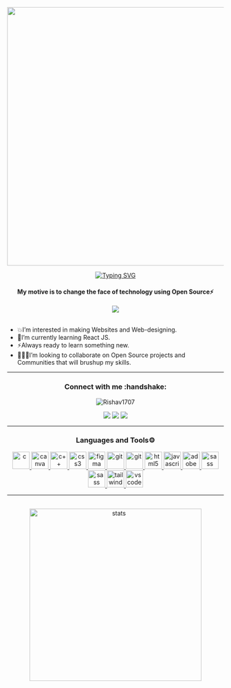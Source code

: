 
<div align='center'>
  <img width="600px" src="https://user-images.githubusercontent.com/97666287/207317620-df845f6a-393d-421e-b470-5621bb5710da.png" />
</div>

<div align="center" title="Who am I?"> 
  
[![Typing SVG](https://readme-typing-svg.herokuapp.com?font=edo&size=30&duration=5000&color=00f7ff&background=EB00FF00&center=true&vCenter=true&width=600&lines=+Hi,+👋+I'm+Rishav+Raj;React+Developer⚡;Open+Source+Enthusiast🥑;Explorer💥)](https://git.io/typing-svg)

<h4> My motive is to change the face of technology using <b>Open Source⚡</b> </h4>
  
</div>
<!-- <h1 align="center">Hi👋, I'm Rishav Raj</h1> -->
<div align="center">
  <img src="https://badges.frapsoft.com/os/v1/open-source.svg?v=103"/>
</div>
<br>

<!-- Intro -->
- 💥I’m interested in making Websites and Web-designing.
- 🚀I’m currently learning React JS.
- ⚡Always ready to learn something new.
- 🧑‍🤝‍🧑I’m looking to collaborate on Open Source projects and Communities that will brushup my skills.
<hr>

<!-- Social Media -->
<h3 align="center"><b>Connect with me</b> :handshake:</h3>
<p align="center"> <img src="https://komarev.com/ghpvc/?username=Rishav1707&label=Profile%20views&color=0e75b6&style=flat" alt="Rishav1707" /> </p>
<div align="center">
<a href="https://www.linkedin.com/in/rishav-raj-aa7256228/"><img src="https://img.shields.io/badge/linkedin-%230077B5.svg?style=for-the-badge&logo=linkedin&logoColor=white"/></a>
<a href="https://twitter.com/RishavRaj17Jul"> <img src="https://img.shields.io/badge/Twitter-%231DA1F2.svg?style=for-the-badge&logo=Twitter&logoColor=white"/><a>
<a href="https://www.instagram.com/harmony2_my_ear/"><img src="https://img.shields.io/badge/Instagram-E4405F?style=for-the-badge&logo=instagram&logoColor=white"/></a>
</div>
 <hr>
  
<h3 align="center">Languages and Tools⚙️</h3>
<p align="center"> <a href="https://www.cprogramming.com/" target="_blank" rel="noreferrer"> <img src="https://cdn.jsdelivr.net/gh/devicons/devicon/icons/c/c-original.svg" alt="c" width="40" height="40"/> </a> <a href="https://www.canva.com/" target="_blank" rel="noreferrer"> <img src="https://cdn.jsdelivr.net/gh/devicons/devicon/icons/canva/canva-original.svg" alt="canva" width="40" height="40"/> </a> <a href="https://www.w3schools.com/cpp/cpp_intro.asp" target="_blank" rel="noreferrer"> <img src="https://cdn.jsdelivr.net/gh/devicons/devicon/icons/cplusplus/cplusplus-original.svg" alt="c++" width="40" height="40"/> </a> <a href="https://www.w3schools.com/css/" target="_blank" rel="noreferrer"> <img src="https://cdn.jsdelivr.net/gh/devicons/devicon/icons/css3/css3-original.svg" alt="css3" width="40" height="40"/> </a> <a href="https://www.figma.com/" target="_blank" rel="noreferrer"> <img src="https://cdn.jsdelivr.net/gh/devicons/devicon/icons/figma/figma-original.svg" alt="figma" width="40" height="40"/> </a> <a href="https://git-scm.com/" target="_blank" rel="noreferrer"> <img src="https://cdn.jsdelivr.net/gh/devicons/devicon/icons/git/git-original.svg" alt="git" width="40" height="40"/> </a> <a href="https://go.dev/doc/" target="_blank" rel="noreferrer"> <img src="https://cdn.jsdelivr.net/gh/devicons/devicon/icons/go/go-original.svg" alt="git" width="40" height="40"/> </a> <a href="https://www.w3schools.com/html/" target="_blank" rel="noreferrer"> <img src="https://cdn.jsdelivr.net/gh/devicons/devicon/icons/html5/html5-original.svg" alt="html5" width="40" height="40"/> </a> <a href="https://www.javascript.com/resources" target="_blank" rel="noreferrer"> <img src="https://cdn.jsdelivr.net/gh/devicons/devicon/icons/javascript/javascript-original.svg" alt="javascript" width="40" height="40"/> </a> <a href="https://www.adobe.com/products/premiere.html" target="_blank" rel="noreferrer"> <img src="https://cdn.jsdelivr.net/gh/devicons/devicon/icons/premierepro/premierepro-original.svg" alt="adobe" width="40" height="40"/> </a> <a href="https://react.dev/learn" target="_blank" rel="noreferrer"> <img src="https://cdn.jsdelivr.net/gh/devicons/devicon/icons/react/react-original.svg" alt="sass" width="40" height="40"/> </a> <a href="https://sass-lang.com/guide" target="_blank" rel="noreferrer"> <img src="https://cdn.jsdelivr.net/gh/devicons/devicon/icons/sass/sass-original.svg" alt="sass" width="40" height="40"/> </a> <a href="https://tailwindcss.com/" target="_blank" rel="noreferrer"> <img src="https://cdn.jsdelivr.net/gh/devicons/devicon/icons/tailwindcss/tailwindcss-plain.svg" alt="tailwind" width="40" height="40"/> </a> <a href="https://code.visualstudio.com/" target="_blank" rel="noreferrer"> <img src="https://cdn.jsdelivr.net/gh/devicons/devicon/icons/vscode/vscode-original.svg" alt="vscode" width="40" height="40"/> </a> </p>
<hr>
<!-- [![Top Langs](https://github-readme-stats.vercel.app/api/top-langs/?username=Rishav1707&theme=dark&layout=compact)](https://github.com/Rishav1707/github-readme-stats) -->
</br>
  
<div align='center' width="6rem">
<!--     <img   width="400px" src="https://github-readme-stats.vercel.app/api?username=Rishav1707&theme=dark&show_icons=true"/> -->
    <img  width="400px" src="https://github-readme-streak-stats.herokuapp.com?user=Rishav1707&theme=dark&border_radius=5" alt= "stats"/>
</div>
